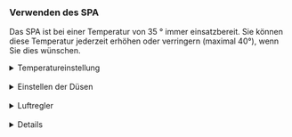 ### Verwenden des SPA

Das SPA ist bei einer Temperatur von 35 ° immer einsatzbereit. Sie können diese Temperatur jederzeit erhöhen oder verringern (maximal 40°), wenn Sie dies wünschen.

<details>
<summary>Temperatureinstellung</summary>
<ul>
<li>Um die Temperatur einzustellen, drücken Sie die Taste "Temp", um die eingestellte Temperatur anzuzeigen.</li>
<li>Um die voreingestellte Temperatur zu ändern, drücken Sie die Taste ein zweites Mal, bevor die Anzeige aufhört zu blinken. Jedes Mal, wenn Sie eine Taste drücken, steigt oder fällt die Temperatur weiter. Wenn die entgegengesetzte Richtung gewünscht wird, lassen Sie die Taste los und warten Sie, bis die Anzeige wieder die aktuelle Wassertemperatur erreicht hat.</li>
<li>Drücken Sie die Taste, um die eingestellte Temperatur anzuzeigen und die Temperatur erneut in die gewünschte Richtung zu ändern. Nach 3 Sekunden hört der Bildschirm auf zu blinken und zeigt die aktuelle Temperatur an.</li>
</ul>
</details>

<br />

<details >
<summary>Einstellen der Düsen</summary>
Einige Spa-Wasserstrahlen sind verstellbar.
<ul>

<li>Drehen Sie einfach das Gesicht des Jets nach links oder rechts, um sie zu öffnen oder zu schließen.</li>
<li>Es stehen zwei Stufen der Strahlgeschwindigkeit zur Verfügung.
Sie müssen die "Jets" -Taste nur ein- oder zweimal drücken, um diese Geschwindigkeit einzustellen.</li>
<li>Die Jets bleiben für eine 15-minütige Sitzung eingeschaltet und schalten sich automatisch aus.</li>
</ul>

**Schalten Sie niemals alle Düsen gleichzeitig aus. Dies könnte die SPA-Pumpe und den Motor beschädigen.**

</details>

<br />

<details>
<summary>Luftregler</summary>
Die Luftregelung erfolgt durch Drehen der Luftregelventile. Diese Ventile werden verwendet, um die mit dem Wasser vermischte Luftmenge zu steuern, wenn die Düsen mit der Pumpe mit hoher Geschwindigkeit laufen.
</details>

<br />

<details>Lichteinstellung de la lumière</summary>
Drücken Sie "Light", um das Spa-Licht ein- oder auszuschalten. Es schaltet sich nach 4 Stunden automatisch aus.
Drücken Sie nacheinander die Lichttaste, um die Farbreihenfolge zu ändern.

</details>
